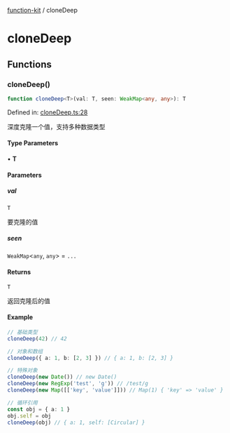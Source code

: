 [function-kit](index.md) / cloneDeep

# cloneDeep

## Functions

### cloneDeep()

```ts
function cloneDeep<T>(val: T, seen: WeakMap<any, any>): T
```

Defined in: [cloneDeep.ts:28](https://github.com/Xaviw/function-kit/blob/98b9f91b74d378f39744fe7ad3262547892c04f0/src/cloneDeep.ts#L28)

深度克隆一个值，支持多种数据类型

#### Type Parameters

• **T**

#### Parameters

##### val

`T`

要克隆的值

##### seen

`WeakMap`\<`any`, `any`\> = `...`

#### Returns

`T`

返回克隆后的值

#### Example

```ts
// 基础类型
cloneDeep(42) // 42

// 对象和数组
cloneDeep({ a: 1, b: [2, 3] }) // { a: 1, b: [2, 3] }

// 特殊对象
cloneDeep(new Date()) // new Date()
cloneDeep(new RegExp('test', 'g')) // /test/g
cloneDeep(new Map([['key', 'value']])) // Map(1) { 'key' => 'value' }

// 循环引用
const obj = { a: 1 }
obj.self = obj
cloneDeep(obj) // { a: 1, self: [Circular] }
```
